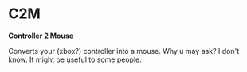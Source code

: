 # C2M
__Controller 2 Mouse__

Converts your (xbox?) controller into a mouse.
Why u may ask? 
I don't know. It might be useful to some people.
